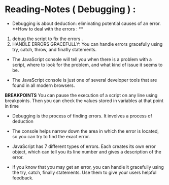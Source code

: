 
# Reading-Notes ( Debugging ) :
- Debugging is about deduction: eliminating potential causes of an error.
**How to deal with the errors : ** 
1. debug the script to fix the errors .
2. HANDLE ERRORS GRACEFULLY:
You can handle errors gracefully using try, catch, throw, and fina1ly statements.

- The JavaScript console will tell you when there is a problem with a script, where to look for the problem, and what kind of issue it seems to be.

- The JavaScript console is just one of several developer tools that are found in all modern browsers.

**BREAKPOINTS**
 You can pause the execution of a script on any line using breakpoints. Then you can check the values stored in variables at that point in time
 
 - Debugging is the process of finding errors. It involves a process of deduction
 
 - The console helps narrow down the area in which the error is located, so you can try to find the exact error.
 - JavaScript has 7 different types of errors. Each creates its own error object, which can tell you its line number and gives a description of the error.
 - If you know that you may get an error, you can handle it gracefully using the try, catch, finally statements.
    Use them to give your users helpful feedback.
